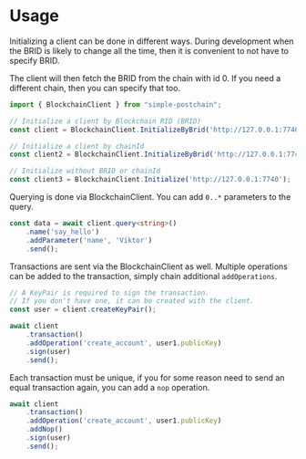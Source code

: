 # Usage

Initializing a client can be done in different ways. During development when the BRID is likely to change all the time, 
then it is convenient to not have to specify BRID.

The client will then fetch the BRID from the chain with id 0. If you need a different chain, then you can specify that too.
```ts
import { BlockchainClient } from "simple-postchain";

// Initialize a client by Blockchain RID (BRID)
const client = BlockchainClient.InitializeByBrid('http://127.0.0.1:7740', '898C57DA662CE388FDA9C2DACB1FEA2D983B3097E83FFD68F51E959B6A4BCD0B');

// Initialize a client by chainId
const client2 = BlockchainClient.InitializeByBrid('http://127.0.0.1:7740', 1);

// Initialize without BRID or chainId
const client3 = BlockchainClient.Initialize('http://127.0.0.1:7740');
```

Querying is done via BlockchainClient. You can add `0..*` parameters to the query.
```ts
const data = await client.query<string>()
    .name('say_hello')
    .addParameter('name', 'Viktor')
    .send();
```

Transactions are sent via the BlockchainClient as well.
Multiple operations can be added to the transaction, simply chain additional `addOperations`.
```ts
// A KeyPair is required to sign the transaction. 
// If you don't have one, it can be created with the client.
const user = client.createKeyPair();

await client
    .transaction()
    .addOperation('create_account', user1.publicKey)
    .sign(user)
    .send();
```

Each transaction must be unique, if you for some reason need to send an equal transaction again, you can add a `nop` operation.

```ts
await client
    .transaction()
    .addOperation('create_account', user1.publicKey)
    .addNop()
    .sign(user)
    .send();
```
